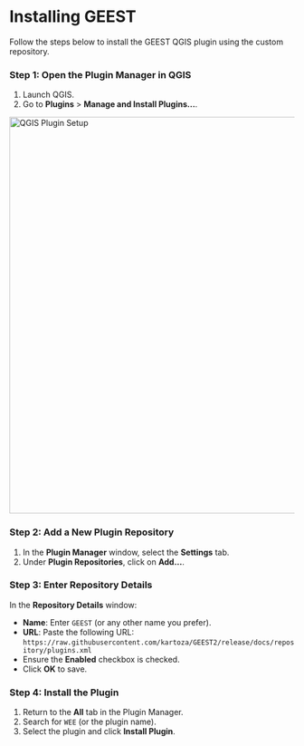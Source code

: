 # Installing GEEST

Follow the steps below to install the GEEST QGIS plugin using the custom repository.

### Step 1: Open the Plugin Manager in QGIS

1. Launch QGIS.
2. Go to **Plugins** > **Manage and Install Plugins…**.

<a href="https://github.com/elbeejay/draft-docs/raw/main/docs/images/new%20images/plugins.JPG" target="_blank">
  <img src="https://github.com/elbeejay/draft-docs/raw/main/docs/images/new%20images/plugins.JPG" alt="QGIS Plugin Setup" width="700" style="display: block; margin-left: auto; margin-right: auto;" title="Click to enlarge">
</a>

### Step 2: Add a New Plugin Repository

1. In the **Plugin Manager** window, select the **Settings** tab.
2. Under **Plugin Repositories**, click on **Add…**.

### Step 3: Enter Repository Details

In the **Repository Details** window:

- **Name**: Enter `GEEST` (or any other name you prefer).
- **URL**: Paste the following URL:  
  `https://raw.githubusercontent.com/kartoza/GEEST2/release/docs/repository/plugins.xml`
- Ensure the **Enabled** checkbox is checked.
- Click **OK** to save.

### Step 4: Install the Plugin

1. Return to the **All** tab in the Plugin Manager.
2. Search for `WEE` (or the plugin name).
3. Select the plugin and click **Install Plugin**.
